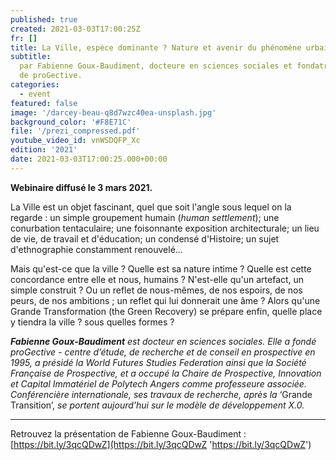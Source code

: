 ```yaml
---
published: true
created: 2021-03-03T17:00:25Z
fr: []
title: La Ville, espèce dominante ? Nature et avenir du phénomène urbain
subtitle:
  par Fabienne Goux-Baudiment, docteure en sciences sociales et fondatrice
  de proGective.
categories:
  - event
featured: false
image: '/darcey-beau-q8d7wzc40ea-unsplash.jpg'
background_color: '#F8E71C'
file: '/prezi_compressed.pdf'
youtube_video_id: vnWSDQFP_Xc
edition: '2021'
date: 2021-03-03T17:00:25.000+00:00
---
```


**Webinaire diffusé le 3 mars 2021.**

La Ville est un objet fascinant, quel que soit l'angle sous lequel on la regarde : un simple groupement humain (_human settlement_); une conurbation tentaculaire; une foisonnante exposition architecturale; un lieu de vie, de travail et d'éducation; un condensé d'Histoire; un sujet d'ethnographie constamment renouvelé...

Mais qu'est-ce que la ville ? Quelle est sa nature intime ? Quelle est cette concordance entre elle et nous, humains ? N'est-elle qu'un artefact, un simple construit ? Ou un reflet de nous-mêmes, de nos espoirs, de nos peurs, de nos ambitions ; un reflet qui lui donnerait une âme ? Alors qu'une Grande Transformation (the Green Recovery) se prépare enfin, quelle place y tiendra la ville ? sous quelles formes ?

**_Fabienne Goux-Baudiment_** _est docteur en sciences sociales. Elle a fondé proGective - centre d’étude, de recherche et de conseil en prospective en 1995, a présidé la World Futures Studies Federation ainsi que la Société Française de Prospective, et a occupé la Chaire de Prospective, Innovation et Capital Immatériel de Polytech Angers comme professeure associée. Conférencière internationale, ses travaux de recherche, après la_ ‘Grande Transition’, _se portent aujourd'hui sur le modèle de développement X.0._

---

Retrouvez la présentation de Fabienne Goux-Baudiment : [https://bit.ly/3qcQDwZ](https://bit.ly/3qcQDwZ 'https://bit.ly/3qcQDwZ')
